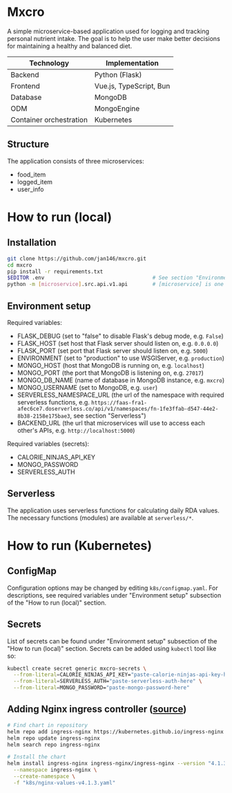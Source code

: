 # Mxcro
A simple microservice-based application used for logging and tracking personal nutrient intake.
The goal is to help the user make better decisions for maintaining a healthy and balanced diet.

| Technology    | Implementation |
| ------------- | -------------- |
| Backend | Python (Flask) |
| Frontend | Vue.js, TypeScript, Bun |
| Database | MongoDB |
| ODM | MongoEngine |
| Container orchestration | Kubernetes |

## Structure

The application consists of three microservices:
- food_item
- logged_item
- user_info

# How to run (local)

## Installation
```sh
git clone https://github.com/jan146/mxcro.git
cd mxcro
pip install -r requirements.txt
$EDITOR .env                                   # See section "Environment setup"
python -m [microservice].src.api.v1.api        # [microservice] is one of the three microservices
```

## Environment setup

Required variables:
- FLASK_DEBUG (set to "false" to disable Flask's debug mode, e.g. `False`)
- FLASK_HOST (set host that Flask server should listen on, e.g. `0.0.0.0`)
- FLASK_PORT (set port that Flask server should listen on, e.g. `5000`)
- ENVIRONMENT (set to "production" to use WSGIServer, e.g. `production`)
- MONGO_HOST (host that MongoDB is running on, e.g. `localhost`)
- MONGO_PORT (the port that MongoDB is listening on, e.g. `27017`)
- MONGO_DB_NAME (name of database in MongoDB instance, e.g. `mxcro`)
- MONGO_USERNAME (set to MongoDB, e.g. `user`)
- SERVERLESS_NAMESPACE_URL (the url of the namespace with required serverless functions, e.g. `https://faas-fra1-afec6ce7.doserverless.co/api/v1/namespaces/fn-1fe3ffab-d547-44e2-8b38-2158e175bae3`, see section "Serverless")
- BACKEND_URL (the url that microservices will use to access each other's APIs, e.g. `http://localhost:5000`)

Required variables (secrets):
- CALORIE_NINJAS_API_KEY
- MONGO_PASSWORD
- SERVERLESS_AUTH

## Serverless
The application uses serverless functions for calculating daily RDA values.
The necessary functions (modules) are available at `serverless/*`.

# How to run (Kubernetes)

## ConfigMap
Configuration options may be changed by editing `k8s/configmap.yaml`.
For descriptions, see required variables under "Environment setup" subsection of the "How to run (local)" section.

## Secrets
List of secrets can be found under "Environment setup" subsection of the "How to run (local)" section.
Secrets can be added using `kubectl` tool like so:
```sh
kubectl create secret generic mxcro-secrets \
  --from-literal=CALORIE_NINJAS_API_KEY="paste-calorie-ninjas-api-key-here" \
  --from-literal=SERVERLESS_AUTH="paste-serverless-auth-here" \
  --from-literal=MONGO_PASSWORD="paste-mongo-password-here"
```

## Adding Nginx ingress controller ([source](https://www.digitalocean.com/community/developer-center/how-to-install-and-configure-ingress-controller-using-nginx))
```bash
# Find chart in repository
helm repo add ingress-nginx https://kubernetes.github.io/ingress-nginx
helm repo update ingress-nginx
helm search repo ingress-nginx

# Install the chart
helm install ingress-nginx ingress-nginx/ingress-nginx --version "4.1.3" \
  --namespace ingress-nginx \
  --create-namespace \
  -f "k8s/nginx-values-v4.1.3.yaml"
```

